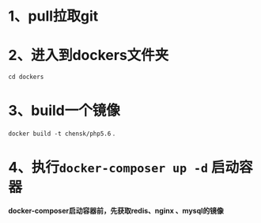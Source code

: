 # **1、pull拉取git<br>**

# **2、进入到dockers文件夹<br>**
`cd dockers`<br>

# **3、build一个镜像<br>**
`docker build -t chensk/php5.6` .<br>

# **4、执行`docker-composer up -d` 启动容器<br>**


**docker-composer启动容器前，先获取redis、nginx 、mysql的镜像**